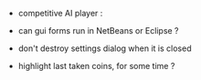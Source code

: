 
- competitive AI player :
- can gui forms run in NetBeans or Eclipse ?

- don't destroy settings dialog when it is closed
- highlight last taken coins, for some time ?

